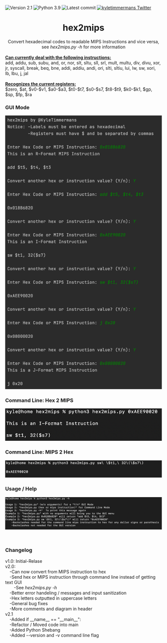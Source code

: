 ![Version 2.1](https://img.shields.io/badge/version-v2.1-orange.svg)
![Python 3.9](https://img.shields.io/badge/python-3.9-blue.svg)
![Latest commit](https://img.shields.io/github/last-commit/kyletimmermans/hex2mips?color=darkgreen)
[![kyletimmermans Twitter](http://img.shields.io/twitter/url/http/shields.io.svg?style=social&label=Follow)](https://twitter.com/kyletimmermans)

# <div align="center">hex2mips</div>

<div align="center">Convert hexadecimal codes to readable MIPS Instructions and vice versa, see <em>hex2mips.py -h</em> for more information</div>

<div>&ensp;</div>

<div><ins><b>Can currently deal with the following instructions:</b></ins></div>
add, addu, sub, subu, and, or, nor, slt, sltu, sll, srl, mult, multu, div, divu, xor, jr, syscall, break, beq, bne, addi, addiu, andi, ori, slti, sltiu, lui, lw, sw, xori, lb, lbu, j, jal

<div>&ensp;</div>

<div><ins><b>Recognizes the current registers:</b></ins></div>
$zero, $at, $v0-$v1, $a0-$a3, $t0-$t7, $s0-$s7, $t8-$t9, $k0-$k1, $gp, $sp, $fp, $ra

### GUI Mode
<p align="center">
  <img src="https://github.com/kyletimmermans/hex2mips/blob/master/media/gui_1.png?raw=true" alt="GUI Mode"/>
</p>

### Command Line: Hex 2 MIPS
<p align="center">
  <img src="https://github.com/kyletimmermans/hex2mips/blob/master/media/command_line_h2m_2.png?raw=true" alt="Command Line Hex 2 MIPS"/>
</p>

### Command Line: MIPS 2 Hex
<p align="center">
  <img src="https://github.com/kyletimmermans/hex2mips/blob/master/media/command_line_m2h_2.png?raw=true" alt="Command Line MIPS 2 Hex"/>
</p>

### Usage / Help
<p align="center">
  <img src="https://github.com/kyletimmermans/hex2mips/blob/master/media/usage_help_1.png?raw=true" alt="Usage / Help"/>
</p>

</br>

### Changelog
<div>v1.0: Initial-Relase</div>
<div>v2.0:</div>
<div>&ensp;&ensp;-Can now convert from MIPS instruction to hex</div>
<div>&ensp;&ensp;-Send hex or MIPS instruction through command line instead of getting text GUI</div>
<div>&ensp;&ensp;&ensp;&ensp;-See <em>hex2mips.py -h</em></div>
<div>&ensp;&ensp;-Better error handeling / messages and input sanitization</div>
<div>&ensp;&ensp;-Hex letters outputted in uppercase letters</div>
<div>&ensp;&ensp;-General bug fixes</div>
<div>&ensp;&ensp;-More comments and diagram in header</div>
<div>v2.1</div>
<div>&ensp;&ensp;-Added if __name__ == "__main__":</div>
<div>&ensp;&ensp;-Refactor / Moved code into main</div>
<div>&ensp;&ensp;-Added Python Shebang</div>
<div>&ensp;&ensp;-Added --version and -v command line flag<div>
